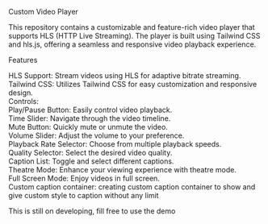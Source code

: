 Custom Video Player   

This repository contains a customizable and feature-rich video player that supports HLS (HTTP Live Streaming). The player is built using Tailwind CSS and hls.js, offering a seamless and responsive video playback experience.  

Features 

HLS Support: Stream videos using HLS for adaptive bitrate streaming.   
Tailwind CSS: Utilizes Tailwind CSS for easy customization and responsive design.   
Controls:   
Play/Pause Button: Easily control video playback.   
Time Slider: Navigate through the video timeline.   
Mute Button: Quickly mute or unmute the video.   
Volume Slider: Adjust the volume to your preference.   
Playback Rate Selector: Choose from multiple playback speeds.   
Quality Selector: Select the desired video quality.   
Caption List: Toggle and select different captions.   
Theatre Mode: Enhance your viewing experience with theatre mode.   
Full Screen Mode: Enjoy videos in full screen.  
Custom caption container: creating custom caption container to show and give custom style to caption without any limit   

This is still on developing, fill free to use the demo
